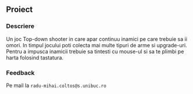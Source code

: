 ﻿## Proiect

### Descriere

Un joc Top-down shooter in care apar continuu inamici pe care trebuie sa ii omori. In timpul jocului poti colecta mai multe tipuri de arme si upgrade-uri. Pentru a impusca inamicii trebuie sa tintesti cu mouse-ul si sa te plimbi pe harta folosind tastatura.

### Feedback

Pe mail la `radu-mihai.coltos@s.unibuc.ro`